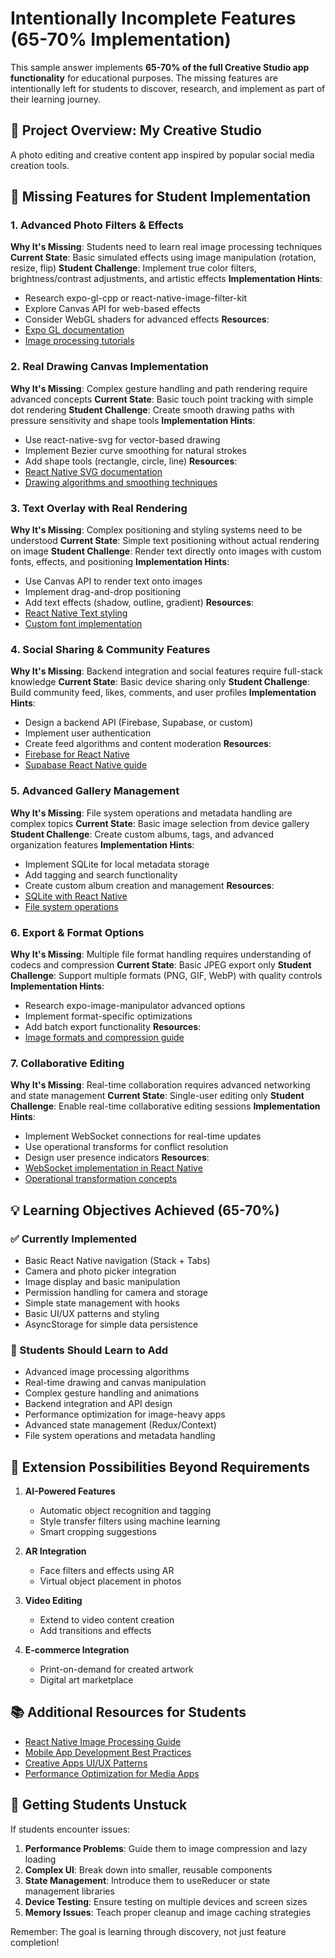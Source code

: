 # Intentionally Incomplete Features (65-70% Implementation)

This sample answer implements **65-70% of the full Creative Studio app functionality** for educational purposes. The missing features are intentionally left for students to discover, research, and implement as part of their learning journey.

## 🎯 Project Overview: My Creative Studio
A photo editing and creative content app inspired by popular social media creation tools.

## 🚫 Missing Features for Student Implementation

### 1. Advanced Photo Filters & Effects
**Why It's Missing**: Students need to learn real image processing techniques
**Current State**: Basic simulated effects using image manipulation (rotation, resize, flip)
**Student Challenge**: Implement true color filters, brightness/contrast adjustments, and artistic effects
**Implementation Hints**: 
- Research expo-gl-cpp or react-native-image-filter-kit
- Explore Canvas API for web-based effects
- Consider WebGL shaders for advanced effects
**Resources**: 
- [Expo GL documentation](https://docs.expo.dev/versions/latest/sdk/gl/)
- [Image processing tutorials](https://developer.mozilla.org/en-US/docs/Web/API/Canvas_API/Tutorial)

### 2. Real Drawing Canvas Implementation
**Why It's Missing**: Complex gesture handling and path rendering require advanced concepts
**Current State**: Basic touch point tracking with simple dot rendering
**Student Challenge**: Create smooth drawing paths with pressure sensitivity and shape tools
**Implementation Hints**:
- Use react-native-svg for vector-based drawing
- Implement Bezier curve smoothing for natural strokes
- Add shape tools (rectangle, circle, line)
**Resources**:
- [React Native SVG documentation](https://github.com/react-native-svg/react-native-svg)
- [Drawing algorithms and smoothing techniques](https://medium.com/@ryan.michael.spencer/drawing-smooth-lines-in-canvas-html5-f0d43bd98cd7)

### 3. Text Overlay with Real Rendering
**Why It's Missing**: Complex positioning and styling systems need to be understood
**Current State**: Simple text positioning without actual rendering on image
**Student Challenge**: Render text directly onto images with custom fonts, effects, and positioning
**Implementation Hints**:
- Use Canvas API to render text onto images
- Implement drag-and-drop positioning
- Add text effects (shadow, outline, gradient)
**Resources**:
- [React Native Text styling](https://reactnative.dev/docs/text-style-props)
- [Custom font implementation](https://docs.expo.dev/guides/using-custom-fonts/)

### 4. Social Sharing & Community Features
**Why It's Missing**: Backend integration and social features require full-stack knowledge
**Current State**: Basic device sharing only
**Student Challenge**: Build community feed, likes, comments, and user profiles
**Implementation Hints**:
- Design a backend API (Firebase, Supabase, or custom)
- Implement user authentication
- Create feed algorithms and content moderation
**Resources**:
- [Firebase for React Native](https://rnfirebase.io/)
- [Supabase React Native guide](https://supabase.com/docs/guides/getting-started/quickstarts/react-native)

### 5. Advanced Gallery Management
**Why It's Missing**: File system operations and metadata handling are complex topics
**Current State**: Basic image selection from device gallery
**Student Challenge**: Create custom albums, tags, and advanced organization features
**Implementation Hints**:
- Implement SQLite for local metadata storage
- Add tagging and search functionality
- Create custom album creation and management
**Resources**:
- [SQLite with React Native](https://docs.expo.dev/versions/latest/sdk/sqlite/)
- [File system operations](https://docs.expo.dev/versions/latest/sdk/filesystem/)

### 6. Export & Format Options
**Why It's Missing**: Multiple file format handling requires understanding of codecs and compression
**Current State**: Basic JPEG export only
**Student Challenge**: Support multiple formats (PNG, GIF, WebP) with quality controls
**Implementation Hints**:
- Research expo-image-manipulator advanced options
- Implement format-specific optimizations
- Add batch export functionality
**Resources**:
- [Image formats and compression guide](https://web.dev/choose-the-right-image-format/)

### 7. Collaborative Editing
**Why It's Missing**: Real-time collaboration requires advanced networking and state management
**Current State**: Single-user editing only
**Student Challenge**: Enable real-time collaborative editing sessions
**Implementation Hints**:
- Implement WebSocket connections for real-time updates
- Use operational transforms for conflict resolution
- Design user presence indicators
**Resources**:
- [WebSocket implementation in React Native](https://reactnative.dev/docs/network#websocket-support)
- [Operational transformation concepts](https://en.wikipedia.org/wiki/Operational_transformation)

## 💡 Learning Objectives Achieved (65-70%)

### ✅ Currently Implemented
- Basic React Native navigation (Stack + Tabs)
- Camera and photo picker integration
- Image display and basic manipulation
- Permission handling for camera and storage
- Simple state management with hooks
- Basic UI/UX patterns and styling
- AsyncStorage for simple data persistence

### 🎯 Students Should Learn to Add
- Advanced image processing algorithms
- Real-time drawing and canvas manipulation
- Complex gesture handling and animations
- Backend integration and API design
- Performance optimization for image-heavy apps
- Advanced state management (Redux/Context)
- File system operations and metadata handling

## 🚀 Extension Possibilities Beyond Requirements

1. **AI-Powered Features**
   - Automatic object recognition and tagging
   - Style transfer filters using machine learning
   - Smart cropping suggestions

2. **AR Integration**
   - Face filters and effects using AR
   - Virtual object placement in photos

3. **Video Editing**
   - Extend to video content creation
   - Add transitions and effects

4. **E-commerce Integration**
   - Print-on-demand for created artwork
   - Digital art marketplace

## 📚 Additional Resources for Students

- [React Native Image Processing Guide](https://blog.logrocket.com/image-processing-react-native/)
- [Mobile App Development Best Practices](https://developer.android.com/guide/practices)
- [Creative Apps UI/UX Patterns](https://uxplanet.org/mobile-design-patterns-for-creative-apps-f2b2d1b8d3c5)
- [Performance Optimization for Media Apps](https://reactnative.dev/docs/performance)

## 🔧 Getting Students Unstuck

If students encounter issues:
1. **Performance Problems**: Guide them to image compression and lazy loading
2. **Complex UI**: Break down into smaller, reusable components
3. **State Management**: Introduce them to useReducer or state management libraries
4. **Device Testing**: Ensure testing on multiple devices and screen sizes
5. **Memory Issues**: Teach proper cleanup and image caching strategies

Remember: The goal is learning through discovery, not just feature completion!